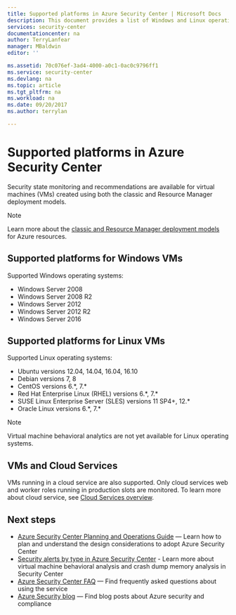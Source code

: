 ```yaml
---
title: Supported platforms in Azure Security Center | Microsoft Docs
description: This document provides a list of Windows and Linux operatings systems supported in Azure Security Center.
services: security-center
documentationcenter: na
author: TerryLanfear
manager: MBaldwin
editor: ''

ms.assetid: 70c076ef-3ad4-4000-a0c1-0ac0c9796ff1
ms.service: security-center
ms.devlang: na
ms.topic: article
ms.tgt_pltfrm: na
ms.workload: na
ms.date: 09/20/2017
ms.author: terrylan

---
```

# Supported platforms in Azure Security Center
Security state monitoring and recommendations are available for virtual machines (VMs) created using both the classic and Resource Manager deployment models.

> [!NOTE]
> Learn more about the [classic and Resource Manager deployment models](../azure-classic-rm.md) for Azure resources.
>
>

## Supported platforms for Windows VMs
Supported Windows operating systems:

* Windows Server 2008
* Windows Server 2008 R2
* Windows Server 2012
* Windows Server 2012 R2
* Windows Server 2016


## Supported platforms for Linux VMs
Supported Linux operating systems:

* Ubuntu versions 12.04, 14.04, 16.04, 16.10
* Debian versions 7, 8
* CentOS versions 6.\*, 7.*
* Red Hat Enterprise Linux (RHEL) versions 6.\*, 7.*
* SUSE Linux Enterprise Server (SLES) versions 11 SP4+, 12.*
* Oracle Linux versions 6.\*, 7.*

> [!NOTE]
> Virtual machine behavioral analytics are not yet available for Linux operating systems.
>
>

## VMs and Cloud Services
VMs running in a cloud service are also supported. Only cloud services web and worker roles running in production slots are monitored. To learn more about cloud service, see [Cloud Services overview](../cloud-services/cloud-services-choose-me.md).

## Next steps

- [Azure Security Center Planning and Operations Guide](security-center-planning-and-operations-guide.md) — Learn how to plan and understand the design considerations to adopt Azure Security Center
- [Security alerts by type in Azure Security Center](https://docs.microsoft.com/en-us/azure/security-center/security-center-alerts-type.md#virtual-machine-behavioral-analysis) - Learn more about virtual machine behavioral analysis and crash dump memory analysis in Security Center
- [Azure Security Center FAQ](security-center-faq.md) — Find frequently asked questions about using the service
- [Azure Security blog](http://blogs.msdn.com/b/azuresecurity/) — Find blog posts about Azure security and compliance
